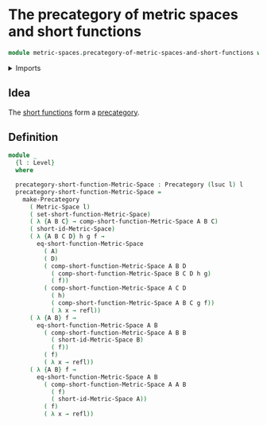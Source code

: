 # The precategory of metric spaces and short functions

```agda
module metric-spaces.precategory-of-metric-spaces-and-short-functions where
```

<details><summary>Imports</summary>

```agda
open import category-theory.precategories

open import foundation.identity-types
open import foundation.universe-levels

open import metric-spaces.metric-spaces
open import metric-spaces.short-functions-metric-spaces
```

</details>

## Idea

The [short functions](metric-spaces.short-functions-metric-spaces.md) form a
[precategory](category-theory.precategories.md).

## Definition

```agda
module _
  {l : Level}
  where

  precategory-short-function-Metric-Space : Precategory (lsuc l) l
  precategory-short-function-Metric-Space =
    make-Precategory
      ( Metric-Space l)
      ( set-short-function-Metric-Space)
      ( λ {A B C} → comp-short-function-Metric-Space A B C)
      ( short-id-Metric-Space)
      ( λ {A B C D} h g f →
        eq-short-function-Metric-Space
          ( A)
          ( D)
          ( comp-short-function-Metric-Space A B D
            ( comp-short-function-Metric-Space B C D h g)
            ( f))
          ( comp-short-function-Metric-Space A C D
            ( h)
            ( comp-short-function-Metric-Space A B C g f))
            ( λ x → refl))
      ( λ {A B} f →
        eq-short-function-Metric-Space A B
          ( comp-short-function-Metric-Space A B B
            ( short-id-Metric-Space B)
            ( f))
          ( f)
          ( λ x → refl))
      ( λ {A B} f →
        eq-short-function-Metric-Space A B
          ( comp-short-function-Metric-Space A A B
            ( f)
            ( short-id-Metric-Space A))
          ( f)
          ( λ x → refl))
```
